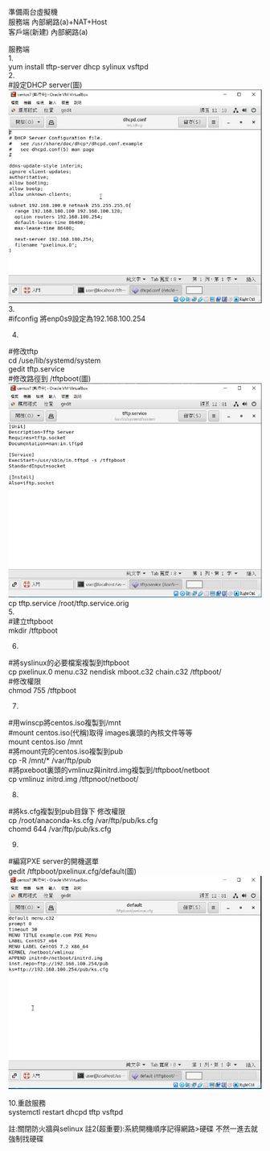 準備兩台虛擬機  
服務端        內部網路(a)+NAT+Host  
客戶端(新建)  內部網路(a)  

服務端   
1.  
yum install tftp-server dhcp sylinux vsftpd  
2.  
#設定DHCP server(圖)  
![image](https://github.com/sleepy9487/linux1/blob/master/linux%20images/pxe-dhcp.JPG)  
3.  
#ifconfig 將enp0s9設定為192.168.100.254  

4.  
#修改tftp  
cd /use/lib/systemd/system  
gedit tftp.service  
#修改路徑到 /tftpboot(圖)  
![image](https://github.com/sleepy9487/linux1/blob/master/linux%20images/pxe%20tftpserver.JPG)  
cp tftp.service /root/tftp.service.orig  
5.  
#建立tftpboot  
mkdir /tftpboot  

6.  
#將syslinux的必要檔案複製到tftpboot  
cp pxelinux.0 menu.c32 nendisk mboot.c32 chain.c32 /tftpboot/  
#修改權限  
chmod 755 /tftpboot  
  
7.
#用winscp將centos.iso複製到/mnt  
#mount centos.iso(代稱)取得 images裏頭的內核文件等等  
mount centos.iso /mnt  
#將mount完的centos.iso複製到pub  
cp -R /mnt/* /var/ftp/pub  
#將pxeboot裏頭的vmlinuz與initrd.img複製到/tftpboot/netboot  
cp vmlinuz initrd.img /tftpnoot/netboot/  

8.  
#將ks.cfg複製到pub目錄下 修改權限  
cp /root/anaconda-ks.cfg /var/ftp/pub/ks.cfg  
chomd 644 /var/ftp/pub/ks.cfg  

9.  
#編寫PXE server的開機選單  
gedit /tftpboot/pxelinux.cfg/default(圖)  
![image](https://github.com/sleepy9487/linux1/blob/master/linux%20images/pxe-%E9%96%8B%E6%A9%9F.JPG)

10.重啟服務  
systemctl restart dhcpd tftp vsftpd  

註:關閉防火牆與selinux 
註2(超重要):系統開機順序記得網路>硬碟 不然一進去就強制找硬碟 
